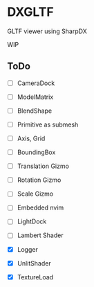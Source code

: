 # DXGLTF

GLTF viewer using SharpDX

WIP

## ToDo

* [ ] CameraDock
* [ ] ModelMatrix
* [ ] BlendShape
* [ ] Primitive as submesh
* [ ] Axis, Grid
* [ ] BoundingBox
* [ ] Translation Gizmo
* [ ] Rotation Gizmo
* [ ] Scale Gizmo
* [ ] Embedded nvim
* [ ] LightDock
* [ ] Lambert Shader
* [x] Logger
* [x] UnlitShader
* [x] TextureLoad

